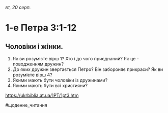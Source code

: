 
_вт, 20 серп._

# 1-е Петра 3:1-12

## Чоловіки і жінки.
1. Як ви розумієте вірш 1? Хто і до чого приєднаний? Як це - поводженням дружин?
2. До яких дружин звертається Петро? Він забороняє прикраси? Як ви розумієте вірш 4?
3. Якими мають бути чоловіки із дружинами?
4. Якими мають бути всі християни?

https://ukrbiblia.at.ua/1PT/1pt3.htm 

#щоденне_читання
